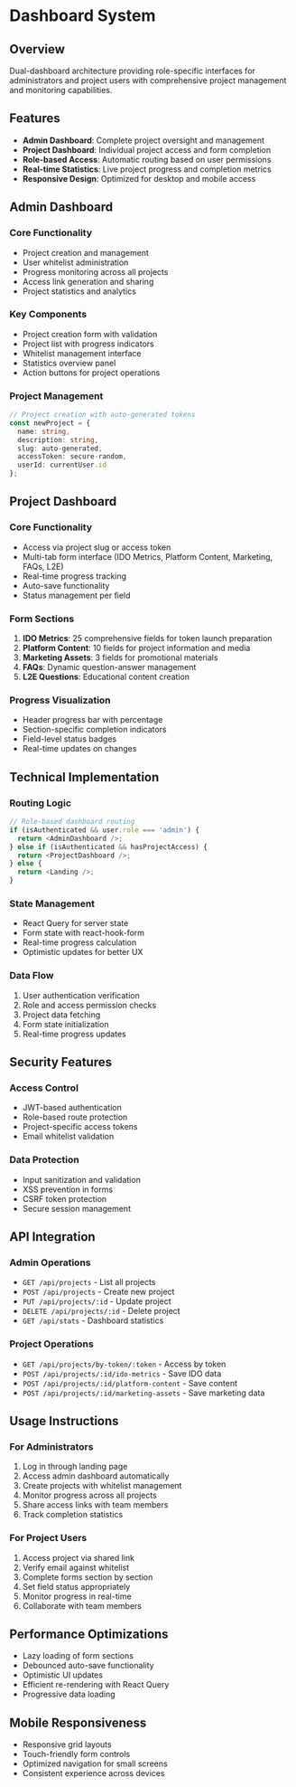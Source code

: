 # Dashboard System

## Overview
Dual-dashboard architecture providing role-specific interfaces for administrators and project users with comprehensive project management and monitoring capabilities.

## Features
- **Admin Dashboard**: Complete project oversight and management
- **Project Dashboard**: Individual project access and form completion
- **Role-based Access**: Automatic routing based on user permissions
- **Real-time Statistics**: Live project progress and completion metrics
- **Responsive Design**: Optimized for desktop and mobile access

## Admin Dashboard

### Core Functionality
- Project creation and management
- User whitelist administration
- Progress monitoring across all projects
- Access link generation and sharing
- Project statistics and analytics

### Key Components
- Project creation form with validation
- Project list with progress indicators
- Whitelist management interface
- Statistics overview panel
- Action buttons for project operations

### Project Management
```typescript
// Project creation with auto-generated tokens
const newProject = {
  name: string,
  description: string,
  slug: auto-generated,
  accessToken: secure-random,
  userId: currentUser.id
};
```

## Project Dashboard

### Core Functionality
- Access via project slug or access token
- Multi-tab form interface (IDO Metrics, Platform Content, Marketing, FAQs, L2E)
- Real-time progress tracking
- Auto-save functionality
- Status management per field

### Form Sections
1. **IDO Metrics**: 25 comprehensive fields for token launch preparation
2. **Platform Content**: 10 fields for project information and media
3. **Marketing Assets**: 3 fields for promotional materials
4. **FAQs**: Dynamic question-answer management
5. **L2E Questions**: Educational content creation

### Progress Visualization
- Header progress bar with percentage
- Section-specific completion indicators
- Field-level status badges
- Real-time updates on changes

## Technical Implementation

### Routing Logic
```typescript
// Role-based dashboard routing
if (isAuthenticated && user.role === 'admin') {
  return <AdminDashboard />;
} else if (isAuthenticated && hasProjectAccess) {
  return <ProjectDashboard />;
} else {
  return <Landing />;
}
```

### State Management
- React Query for server state
- Form state with react-hook-form
- Real-time progress calculation
- Optimistic updates for better UX

### Data Flow
1. User authentication verification
2. Role and access permission checks
3. Project data fetching
4. Form state initialization
5. Real-time progress updates

## Security Features

### Access Control
- JWT-based authentication
- Role-based route protection
- Project-specific access tokens
- Email whitelist validation

### Data Protection
- Input sanitization and validation
- XSS prevention in forms
- CSRF token protection
- Secure session management

## API Integration

### Admin Operations
- `GET /api/projects` - List all projects
- `POST /api/projects` - Create new project
- `PUT /api/projects/:id` - Update project
- `DELETE /api/projects/:id` - Delete project
- `GET /api/stats` - Dashboard statistics

### Project Operations
- `GET /api/projects/by-token/:token` - Access by token
- `POST /api/projects/:id/ido-metrics` - Save IDO data
- `POST /api/projects/:id/platform-content` - Save content
- `POST /api/projects/:id/marketing-assets` - Save marketing data

## Usage Instructions

### For Administrators
1. Log in through landing page
2. Access admin dashboard automatically
3. Create projects with whitelist management
4. Monitor progress across all projects
5. Share access links with team members
6. Track completion statistics

### For Project Users
1. Access project via shared link
2. Verify email against whitelist
3. Complete forms section by section
4. Set field status appropriately
5. Monitor progress in real-time
6. Collaborate with team members

## Performance Optimizations
- Lazy loading of form sections
- Debounced auto-save functionality
- Optimistic UI updates
- Efficient re-rendering with React Query
- Progressive data loading

## Mobile Responsiveness
- Responsive grid layouts
- Touch-friendly form controls
- Optimized navigation for small screens
- Consistent experience across devices